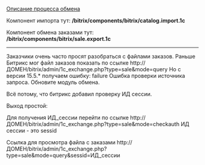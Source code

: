 [Описание процесса обмена](http://dev.1c-bitrix.ru/api_help/sale/algorithms/data_2_site.php)

Компонент импорта тут: **/bitrix/components/bitrix/catalog.import.1c**

Компонент обмена заказами тут: **/bitrix/components/bitrix/sale.export.1c**

***

Заказчики очень часто просят разобраться с файлами заказов. Раньше Битрикс мог файл заказов показать по ссылке 
http://ДОМЕН/bitrix/admin/1c_exchange.php?type=sale&mode=query
Но с версии 15.5.* получаем ошибку: failure Ошибка проверки источника запроса. Обновите модуль обмена.

Всё потому, что битрикс добавил проверку ИД сессии.

Выход простой:

Для получения ИД_сессии перейти по ссылке 
http://ДОМЕН/bitrix/admin/1c_exchange.php?type=sale&mode=checkauth
ИД сессии - это sessid

Ссылка для просмотра файла с заказами
http://ДОМЕН/bitrix/admin/1c_exchange.php?type=sale&mode=query&sessid=ИД_сессии